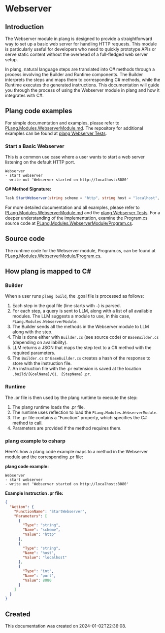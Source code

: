 # Webserver

## Introduction

The Webserver module in plang is designed to provide a straightforward way to set up a basic web server for handling HTTP requests. This module is particularly useful for developers who need to quickly prototype APIs or serve static content without the overhead of a full-fledged web server setup.

In plang, natural language steps are translated into C# methods through a process involving the Builder and Runtime components. The Builder interprets the steps and maps them to corresponding C# methods, while the Runtime executes the generated instructions. This documentation will guide you through the process of using the Webserver module in plang and how it integrates with C#.

## Plang code examples

For simple documentation and examples, please refer to [PLang.Modules.WebserverModule.md](./PLang.Modules.WebserverModule.md). The repository for additional examples can be found at [plang Webserver Tests](https://github.com/PLangHQ/plang/tree/main/Tests/Webserver).

### Start a Basic Webserver

This is a common use case where a user wants to start a web server listening on the default HTTP port.

```plang
Webserver
- start webserver
- write out 'Webserver started on http://localhost:8080'
```

**C# Method Signature:**
```csharp
Task StartWebserver(string scheme = "http", string host = "localhost", int port = 8080, int maxContentLengthInBytes = 4194304, string defaultResponseContentEncoding = "utf-8", bool signedRequestRequired = false, List<string> publicPaths = null)
```

For more detailed documentation and all examples, please refer to [PLang.Modules.WebserverModule.md](./PLang.Modules.WebserverModule.md) and the [plang Webserver Tests](https://github.com/PLangHQ/plang/tree/main/Tests/Webserver). For a deeper understanding of the implementation, examine the Program.cs source code at [PLang.Modules.WebserverModule/Program.cs](https://github.com/PLangHQ/plang/tree/main/PLang/Modules/WebserverModule/Program.cs).

## Source code

The runtime code for the Webserver module, Program.cs, can be found at [PLang.Modules.WebserverModule/Program.cs](https://github.com/PLangHQ/plang/tree/main/PLang/Modules/WebserverModule/Program.cs).

## How plang is mapped to C#

### Builder

When a user runs `plang build`, the .goal file is processed as follows:

1. Each step in the goal file (line starts with `-`) is parsed.
2. For each step, a query is sent to LLM, along with a list of all available modules. The LLM suggests a module to use, in this case, `PLang.Modules.WebserverModule`.
3. The Builder sends all the methods in the Webserver module to LLM along with the step.
4. This is done either with `Builder.cs` (see source code) or `BaseBuilder.cs` (depending on availability).
5. LLM returns a JSON that maps the step text to a C# method with the required parameters.
6. The `Builder.cs` or `BaseBuilder.cs` creates a hash of the response to store with the instruction file.
7. An instruction file with the .pr extension is saved at the location `.build/{GoalName}/01. {StepName}.pr`.

### Runtime

The .pr file is then used by the plang runtime to execute the step:

1. The plang runtime loads the .pr file.
2. The runtime uses reflection to load the `PLang.Modules.WebserverModule`.
3. The .pr file contains a "Function" property, which specifies the C# method to call.
4. Parameters are provided if the method requires them.

### plang example to csharp

Here's how a plang code example maps to a method in the Webserver module and the corresponding .pr file:

**plang code example:**
```plang
Webserver
- start webserver
- write out 'Webserver started on http://localhost:8080'
```

**Example Instruction .pr file:**
```json
{
  "Action": {
    "FunctionName": "StartWebserver",
    "Parameters": [
      {
        "Type": "string",
        "Name": "scheme",
        "Value": "http"
      },
      {
        "Type": "string",
        "Name": "host",
        "Value": "localhost"
      },
      {
        "Type": "int",
        "Name": "port",
        "Value": 8080
      }
    ]
  }
}
```

## Created

This documentation was created on 2024-01-02T22:36:08.